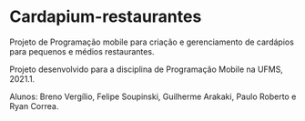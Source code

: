 # Cardapium-restaurantes
Projeto de Programação mobile para criação e gerenciamento de cardápios para pequenos e médios restaurantes.

Projeto desenvolvido para a disciplina de Programação Mobile na UFMS, 2021.1.

Alunos: Breno Vergílio, Felipe Soupinski, Guilherme Arakaki, Paulo Roberto e Ryan Correa.
